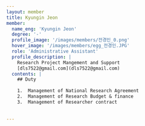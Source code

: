 ```yaml
--- 
layout: member 
title: Kyungin Jeon 
member:
  name_eng: 'Kyungin Jeon'
  degree: '-'
  profile_image: '/images/members/전경인_0.png'
  hover_image: '/images/members/egg_전경인.JPG'
  role: 'Administrative Assistant'
  profile_description: |
    Research Project Mangement and Support
    [dls7522@gmail.com](dls7522@gmail.com)
  contents: |
    ## Duty
    
    1.  Management of National Research Agreement
    2.  Management of Research Budget & finance
    3.  Management of Researcher contract
    
    
--- 
```

